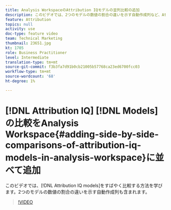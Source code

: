 ```yaml
---
title: Analysis WorkspaceのAttribution IQモデルの並列比較の追加
description: このビデオでは、2つのモデルの数値の割合の違いを示す自動作成列など、Attribution IQモデルをすばやく比較する方法を説明します。
feature: Attribution
topics: null
activity: use
doc-type: feature video
team: Technical Marketing
thumbnail: 23651.jpg
kt: 1705
role: Business Practitioner
level: Intermediate
translation-type: tm+mt
source-git-commit: f3b3fa7d91b0cb21005b57768ca23ed6700fcc03
workflow-type: tm+mt
source-wordcount: '68'
ht-degree: 1%

---
```



# [!DNL Attribution IQ] [!DNL Models]の比較をAnalysis Workspace{#adding-side-by-side-comparisons-of-attribution-iq-models-in-analysis-workspace}に並べて追加

このビデオでは、[!DNL Attribution IQ models]をすばやく比較する方法を学びます。2つのモデルの数値の割合の違いを示す自動作成列も含まれます。

>[!VIDEO](https://video.tv.adobe.com/v/23651/?quality=12)
